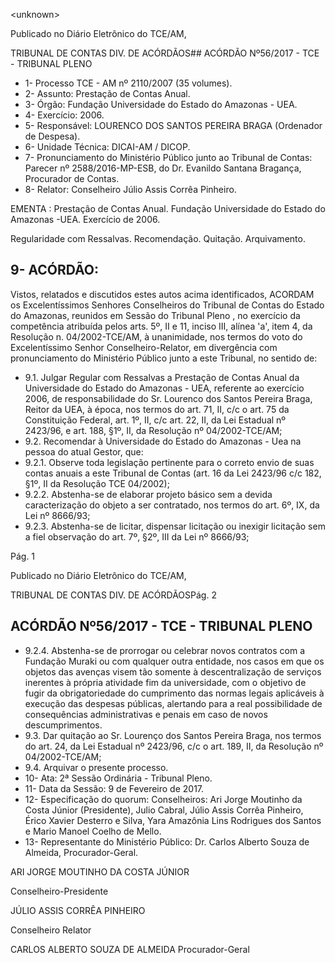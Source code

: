 &lt;unknown&gt;

Publicado  no  Diário Eletrônico do TCE/AM,

TRIBUNAL DE CONTAS DIV. DE  ACÓRDÃOS## ACÓRDÃO Nº56/2017 - TCE - TRIBUNAL PLENO

- 1- Processo TCE - AM nº 2110/2007 (35 volumes).
- 2- Assunto: Prestação de Contas Anual.
- 3- Órgão: Fundação Universidade do Estado do Amazonas - UEA.
- 4- Exercício: 2006.
- 5- Responsável: LOURENCO  DOS  SANTOS  PEREIRA  BRAGA  (Ordenador de Despesa).
- 6- Unidade Técnica: DICAI-AM / DICOP.
- 7- Pronunciamento  do Ministério  Público  junto  ao Tribunal  de Contas: Parecer  nº 2588/2016-MP-ESB, do Dr. Evanildo Santana Bragança, Procurador de Contas.
- 8- Relator: Conselheiro Júlio Assis Corrêa Pinheiro.

EMENTA :  Prestação  de  Contas  Anual.  Fundação Universidade do Estado do Amazonas -UEA. Exercício de 2006.

Regularidade com Ressalvas. Recomendação. Quitação. Arquivamento.

## 9- ACÓRDÃO:

Vistos, relatados e discutidos estes autos acima identificados, ACORDAM os Excelentíssimos Senhores Conselheiros do Tribunal de Contas do Estado do Amazonas, reunidos em Sessão do Tribunal Pleno , no exercício da competência atribuída pelos arts. 5º, II e 11, inciso III, alínea 'a', item 4, da Resolução n. 04/2002-TCE/AM, à unanimidade, nos termos do voto do Excelentíssimo Senhor Conselheiro-Relator, em divergência com pronunciamento do Ministério Público junto a este Tribunal, no sentido de:

- 9.1. Julgar  Regular  com  Ressalvas a Prestação  de  Contas Anual da Universidade  do  Estado  do  Amazonas  -  UEA,  referente  ao  exercício 2006, de responsabilidade  do Sr. Lourenco dos Santos Pereira Braga, Reitor  da  UEA,  à  época,  nos  termos  do  art.  71,  II,  c/c  o  art.  75  da Constituição Federal, art. 1º, II, c/c art. 22, II, da Lei Estadual nº 2423/96, e art. 188, §1º, II, da Resolução nº 04/2002-TCE/AM;
- 9.2. Recomendar à Universidade do Estado do Amazonas - Uea na pessoa do atual Gestor, que:
- 9.2.1. Observe toda legislação pertinente para o correto envio de suas contas anuais a este Tribunal de Contas (art. 16 da Lei 2423/96 c/c 182, §1º, II da Resolução TCE 04/2002);
- 9.2.2. Abstenha-se  de  elaborar  projeto básico sem  a  devida caracterização do objeto a ser contratado, nos termos do art. 6º, IX, da Lei nº 8666/93;
- 9.2.3. Abstenha-se de licitar, dispensar licitação ou inexigir licitação sem a fiel observação do art. 7º, §2º,  III  da Lei nº 8666/93;

Pág. 1

Publicado  no  Diário Eletrônico do TCE/AM,

TRIBUNAL DE CONTAS DIV. DE  ACÓRDÃOSPág. 2

## ACÓRDÃO Nº56/2017 - TCE - TRIBUNAL PLENO

- 9.2.4. Abstenha-se de prorrogar ou celebrar novos contratos com a Fundação  Muraki  ou  com  qualquer  outra  entidade,  nos casos em que os objetos das avenças visem tão somente à descentralização  de  serviços  inerentes  à  própria  atividade fim da universidade, com o objetivo de fugir da obrigatoriedade do cumprimento das normas legais aplicáveis  à  execução  das  despesas  públicas,  alertando para a real possibilidade de consequências administrativas e penais em caso de novos descumprimentos.
- 9.3. Dar quitação ao  Sr.  Lourenço dos Santos Pereira Braga, nos termos do art. 24, da Lei Estadual nº 2423/96, c/c o art. 189, II, da Resolução nº 04/2002-TCE/AM;
- 9.4. Arquivar o presente processo.
- 10-  Ata: 2ª Sessão Ordinária - Tribunal Pleno.
- 11-  Data da Sessão: 9 de Fevereiro de 2017.
- 12-  Especificação  do  quorum: Conselheiros: Ari Jorge  Moutinho  da  Costa  Júnior (Presidente), Julio Cabral, Júlio Assis Corrêa Pinheiro, Érico Xavier Desterro e Silva, Yara Amazônia Lins Rodrigues dos Santos e Mario Manoel Coelho de Mello.
- 13-  Representante  do  Ministério  Público: Dr. Carlos  Alberto  Souza  de Almeida, Procurador-Geral.

ARI JORGE MOUTINHO DA COSTA JÚNIOR

Conselheiro-Presidente

JÚLIO ASSIS CORRÊA PINHEIRO

Conselheiro Relator

CARLOS ALBERTO SOUZA DE ALMEIDA Procurador-Geral